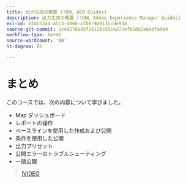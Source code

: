 ```yaml
---
title: 出力生成の概要 [!DNL AEM Guides]
description: 出力生成の概要 [!DNL Adobe Experience Manager Guides]
exl-id: 624b53a4-a5c3-4066-a7b9-9a913ccde93d
source-git-commit: 1c4d278a05f2612bc55ce277efb5da2e6a0fa9a9
workflow-type: tm+mt
source-wordcount: '40'
ht-degree: 0%

---
```


# まとめ

このコースでは、次の内容について学びました。

- Map ダッシュボード
- レポートの操作
- ベースラインを使用した作成および公開
- 条件を使用した公開
- 出力プリセット
- 公開エラーのトラブルシューティング
- 一括公開

>[!VIDEO](https://video.tv.adobe.com/v/338987?quality=12&learn=on)
